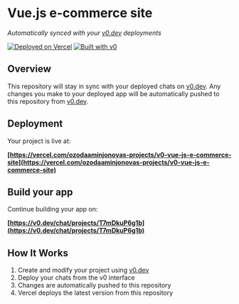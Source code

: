 # Vue.js e-commerce site

*Automatically synced with your [v0.dev](https://v0.dev) deployments*

[![Deployed on Vercel](https://img.shields.io/badge/Deployed%20on-Vercel-black?style=for-the-badge&logo=vercel)](https://vercel.com/ozodaaminjonovas-projects/v0-vue-js-e-commerce-site)
[![Built with v0](https://img.shields.io/badge/Built%20with-v0.dev-black?style=for-the-badge)](https://v0.dev/chat/projects/T7mDkuP6g1b)

## Overview

This repository will stay in sync with your deployed chats on [v0.dev](https://v0.dev).
Any changes you make to your deployed app will be automatically pushed to this repository from [v0.dev](https://v0.dev).

## Deployment

Your project is live at:

**[https://vercel.com/ozodaaminjonovas-projects/v0-vue-js-e-commerce-site](https://vercel.com/ozodaaminjonovas-projects/v0-vue-js-e-commerce-site)**

## Build your app

Continue building your app on:

**[https://v0.dev/chat/projects/T7mDkuP6g1b](https://v0.dev/chat/projects/T7mDkuP6g1b)**

## How It Works

1. Create and modify your project using [v0.dev](https://v0.dev)
2. Deploy your chats from the v0 interface
3. Changes are automatically pushed to this repository
4. Vercel deploys the latest version from this repository
